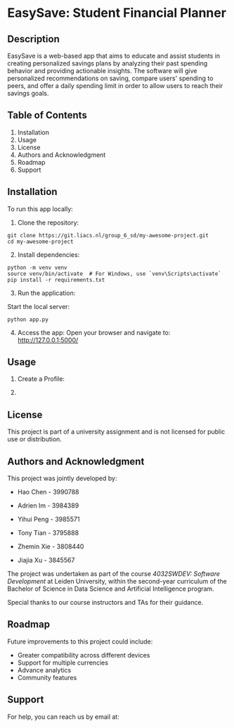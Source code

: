 # EasySave: Student Financial Planner


## Description

EasySave is a web-based app that aims to educate and assist students in creating personalized savings plans by analyzing their past spending behavior and providing actionable insights. The software will give personalized recommendations on saving, compare users' spending to peers, and offer a daily spending limit in order to allow users to reach their savings goals.


## Table of Contents

1. Installation
2. Usage
3. License
4. Authors and Acknowledgment
5. Roadmap
6. Support

## Installation
To run this app locally:

1. Clone the repository:

```
git clone https://git.liacs.nl/group_6_sd/my-awesome-project.git
cd my-awesome-project
```

2. Install dependencies:

```
python -m venv venv
source venv/bin/activate  # For Windows, use `venv\Scripts\activate`
pip install -r requirements.txt
```

3. Run the application:

Start the local server:
```
python app.py
```


4. Access the app:
Open your browser and navigate to:
http://127.0.0.1:5000/

## Usage 

1. Create a Profile:

2. 

## License 
This project is part of a university assignment and is not licensed for public use or distribution.

## Authors and Acknowledgment
This project was jointly developed by: 

- Hao Chen - 3990788

- Adrien Im - 3984389

- Yihui Peng - 3985571

- Tony Tian - 3795888

- Zhemin Xie - 3808440

- Jiajia Xu - 3845567

The project was undertaken as part of the course *4032SWDEV: Software Development* at Leiden University, 
within the second-year curriculum of the Bachelor of Science in Data Science and Artificial Intelligence program.

Special thanks to our course instructors and TAs for their guidance.

## Roadmap
Future improvements to this project could include:
- Greater compatibility across different devices
- Support for multiple currencies
- Advance analytics
- Community features

## Support
For help, you can reach us by email at: